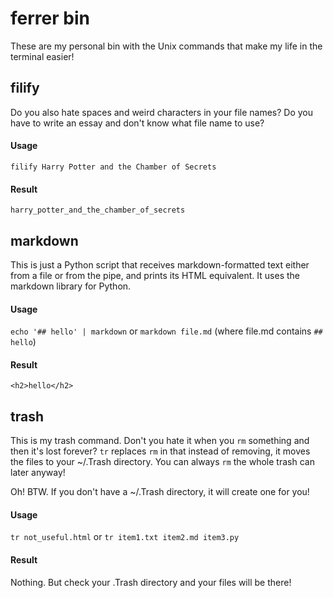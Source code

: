 # ferrer bin

These are my personal bin with the Unix commands that make my life in the terminal easier!

## filify

Do you also hate spaces and weird characters in your file names? Do you have to write an essay and don't know what file name to use?

#### Usage
`filify Harry Potter and the Chamber of Secrets`
#### Result
`harry_potter_and_the_chamber_of_secrets`

## markdown

This is just a Python script that receives markdown-formatted text either from a file or from the pipe, and prints its HTML equivalent. It uses the markdown library for Python.

#### Usage
`echo '## hello' | markdown` or `markdown file.md` (where file.md contains `## hello`)
#### Result
`<h2>hello</h2>`

## trash

This is my trash command. Don't you hate it when you `rm` something and then it's lost forever? `tr` replaces `rm` in that instead of removing, it moves the files to your ~/.Trash directory. You can always `rm` the whole trash can later anyway!

Oh! BTW. If you don't have a ~/.Trash directory, it will create one for you!

#### Usage
`tr not_useful.html` or `tr item1.txt item2.md item3.py`
#### Result
Nothing. But check your .Trash directory and your files will be there!
